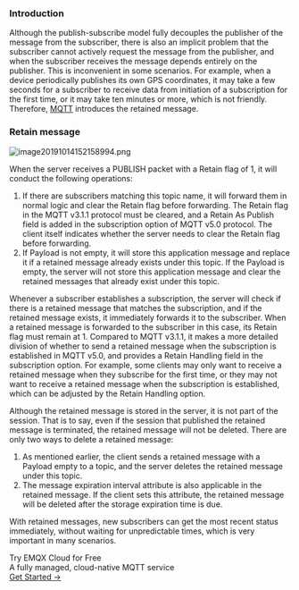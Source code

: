 ### Introduction

Although the publish-subscribe model fully decouples the publisher of the message from the subscriber, there is also an implicit problem that the subscriber cannot actively request the message from the publisher, and when the subscriber receives the message depends entirely on the publisher. This is inconvenient in some scenarios. For example, when a device periodically publishes its own GPS coordinates, it may take a few seconds for a subscriber to receive data from initiation of a subscription for the first time, or it may take ten minutes or more, which is not friendly. Therefore, [MQTT](https://www.emqx.com/en/mqtt) introduces the retained message.

### Retain message

![image20191014152158994.png](https://static.emqx.net/images/d57f8dd63bee941219594679e3469bf9.png)

When the server receives a PUBLISH packet with a Retain flag of 1, it will conduct the following operations:

1. If there are subscribers matching this topic name, it will forward them in normal logic and clear the Retain flag before forwarding. The Retain flag in the MQTT v3.1.1 protocol must be cleared, and a Retain As Publish field is added in the subscription option of MQTT v5.0 protocol. The client itself indicates whether the server needs to clear the Retain flag before forwarding.
2. If Payload is not empty, it will store this application message and replace it if a retained message already exists under this topic. If the Payload is empty, the server will not store this application message and clear the retained messages that already exist under this topic.

Whenever a subscriber establishes a subscription, the server will check if there is a retained message that matches the subscription, and if the retained message exists, it immediately forwards it to the subscriber. When a retained message is forwarded to the subscriber in this case, its Retain flag must remain at 1. Compared to MQTT v3.1.1, it makes a more detailed division of whether to send a retained message when the subscription is established in MQTT v5.0, and provides a Retain Handling field in the subscription option. For example, some clients may only want to receive a retained message when they subscribe for the first time, or they may not want to receive a retained message when the subscription is established, which can be adjusted by the Retain Handling option.

Although the retained message is stored in the server, it is not part of the session. That is to say, even if the session that published the retained message is terminated, the retained message will not be deleted. There are only two ways to delete a retained message:

1. As mentioned earlier, the client sends a retained message with a Payload empty to a topic, and the server deletes the retained message under this topic.
2. The message expiration interval attribute is also applicable in the retained message. If the client sets this attribute, the retained message will be deleted after the storage expiration time is due.

With retained messages, new subscribers can get the most recent status immediately, without waiting for unpredictable times, which is very important in many scenarios.



<section class="promotion">
    <div>
        Try EMQX Cloud for Free
        <div class="is-size-14 is-text-normal has-text-weight-normal">A fully managed, cloud-native MQTT service</div>
    </div>
    <a href="https://www.emqx.com/en/signup?continue=https://cloud-intl.emqx.com/console/deployments/0?oper=new" class="button is-gradient px-5">Get Started →</a>
</section>
